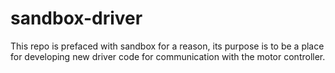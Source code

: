 # sandbox-driver
This repo is prefaced with sandbox for a reason, its purpose is to be a place for developing new driver code for communication with the motor controller.
